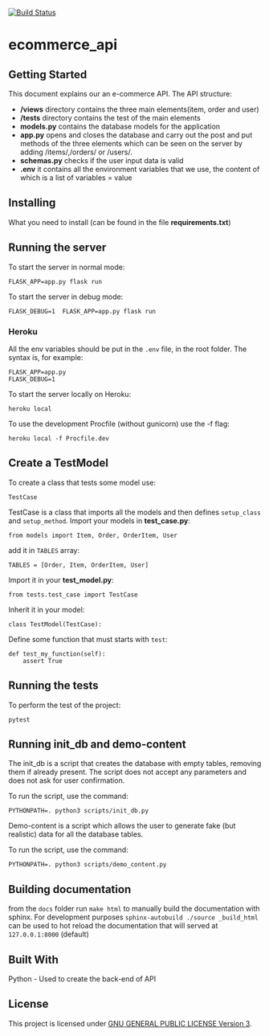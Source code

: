 [![Build Status](https://api.travis-ci.org/repositories/nbschool/ecommerce_api.svg)](https://travis-ci.org/nbschool/ecommerce_api)

# ecommerce_api
## Getting Started

This document explains our an e-commerce API. The API structure:
* **/views** directory contains the three main elements(item, order and user)
* **/tests** directory contains the test of the main elements
* **models.py** contains the database models for the application
* **app.py** opens and closes the database and carry out the post and put methods of the three elements which can be seen on the server by adding /items/,/orders/ or /users/.
* **schemas.py** checks if the user input data is valid
* **.env** it contains all the environment variables that we use, the content of which is a list of variables = value

## Installing

What you need to install (can be found in the file **requirements.txt**)

## Running the server

To start the server in normal mode:
```
FLASK_APP=app.py flask run
```

To start the server in debug mode:
```
FLASK_DEBUG=1  FLASK_APP=app.py flask run
```

### Heroku
All the env variables should be put in the ```.env``` file, in the root folder. The syntax is, for example:
```
FLASK_APP=app.py
FLASK_DEBUG=1
```

To start the server locally on Heroku:
```
heroku local
```

To use the development Procfile (without gunicorn) use the -f flag:
```
heroku local -f Procfile.dev
```

## Create a TestModel

To create a class that tests some model use:

```
TestCase
```
TestCase is a class that imports all the models and then defines ```setup_class``` and ```setup_method```.
Import your models in **test_case.py**:
```
from models import Item, Order, OrderItem, User
```
add it in ```TABLES``` array:
```
TABLES = [Order, Item, OrderItem, User]
```


Import it in your **test_model.py**:
```
from tests.test_case import TestCase
```
Inherit it in your model:
```
class TestModel(TestCase):
```
Define some function that must starts with ```test```:
```
def test_my_function(self):
    assert True
```

## Running the tests

To perform the test of the project:

```
pytest
```

## Running init_db and demo-content

The init_db is a script that creates the database with empty tables, removing them if already present. The script does not accept any parameters and does not ask for user confirmation.

To run the script, use the command:
```
PYTHONPATH=. python3 scripts/init_db.py
```

Demo-content is a script which allows the user to generate fake (but realistic) data for all the database tables.

To run the script, use the command:
```
PYTHONPATH=. python3 scripts/demo_content.py
```

## Building documentation

from the `docs` folder run `make html` to manually build the documentation with sphinx.
For development purposes `sphinx-autobuild ./source _build_html` can be used to hot reload the documentation that will served at `127.0.0.1:8000` (default)

## Built With

Python - Used to create the back-end of API


## License

 This project is licensed under [GNU GENERAL PUBLIC LICENSE Version 3](/LICENSE).
